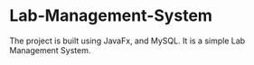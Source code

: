 # Lab-Management-System
The project is built using JavaFx, and MySQL. It is a simple Lab Management System.
